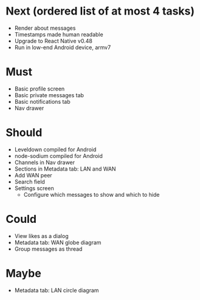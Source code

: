 # Next (ordered list of at most 4 tasks)

- Render about messages
- Timestamps made human readable
- Upgrade to React Native v0.48
- Run in low-end Android device, armv7

# Must

- Basic profile screen
- Basic private messages tab
- Basic notifications tab
- Nav drawer

# Should

- Leveldown compiled for Android
- node-sodium compiled for Android
- Channels in Nav drawer
- Sections in Metadata tab: LAN and WAN
- Add WAN peer
- Search field
- Settings screen
  - Configure which messages to show and which to hide

# Could

- View likes as a dialog
- Metadata tab: WAN globe diagram
- Group messages as thread

# Maybe

- Metadata tab: LAN circle diagram
